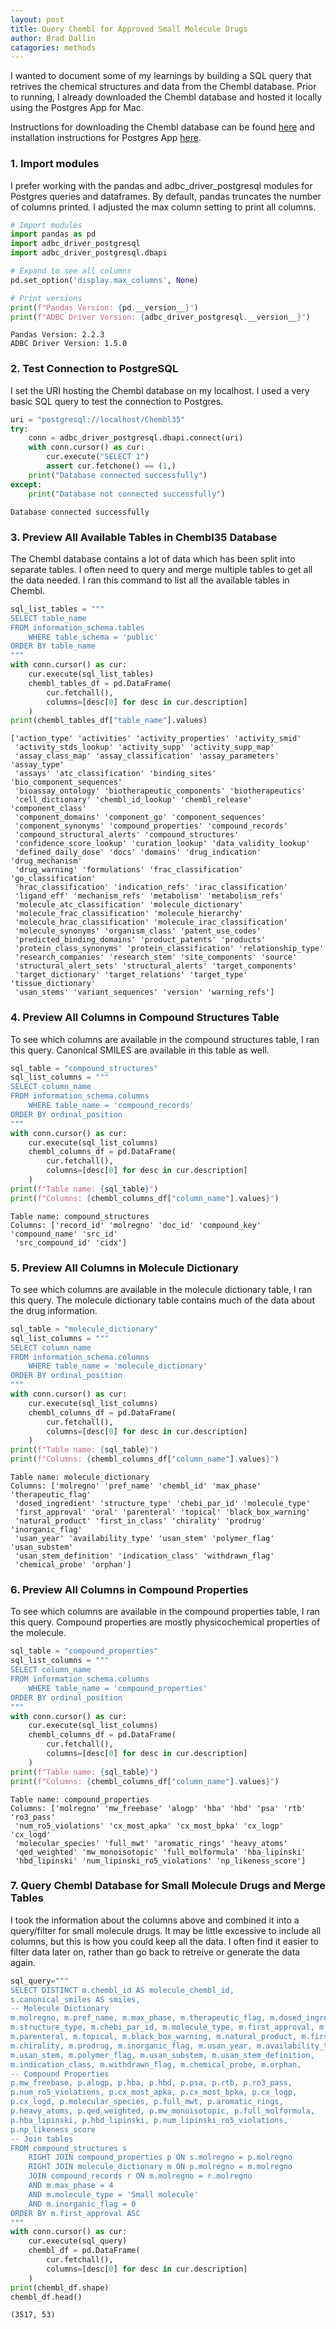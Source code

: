 ```yaml
---
layout: post
title: Query Chembl for Approved Small Molecule Drugs
author: Brad Dallin
catagories: methods
---
```


I wanted to document some of my learnings by building a SQL query that retrives the chemical structures and data from the Chembl database. Prior to running, I already downloaded the Chembl database and hosted it locally using the Postgres App for Mac.

Instructions for downloading the Chembl database can be found [here](https://chembl.gitbook.io/chembl-interface-documentation/downloads) and installation instructions for Postgres App [here](https://postgresapp.com).


### **1. Import modules**

I prefer working with the pandas and adbc_driver_postgresql modules for Postgres queries and dataframes. By default, pandas truncates the number of columns printed. I adjusted the max column setting to print all columns.

```python
# Import modules
import pandas as pd
import adbc_driver_postgresql
import adbc_driver_postgresql.dbapi

# Expand to see all columns
pd.set_option('display.max_columns', None)

# Print versions
print(f"Pandas Version: {pd.__version__}")
print(f"ADBC Driver Version: {adbc_driver_postgresql.__version__}")
```
    Pandas Version: 2.2.3
    ADBC Driver Version: 1.5.0


### 2. **Test Connection to PostgreSQL**

I set the URI hosting the Chembl database on my localhost. I used a very basic SQL query to test the connection to Postgres.

```python
uri = "postgresql://localhost/Chembl35"
try:
    conn = adbc_driver_postgresql.dbapi.connect(uri)
    with conn.cursor() as cur:
        cur.execute("SELECT 1")
        assert cur.fetchone() == (1,)
    print("Database connected successfully")
except:
    print("Database not connected successfully")
```
    Database connected successfully


### 3. **Preview All Available Tables in Chembl35 Database**

The Chembl database contains a lot of data which has been split into separate tables. I often need to query and merge multiple tables to get all the data needed. I ran this command to list all the available tables in Chembl.

```python
sql_list_tables = """
SELECT table_name
FROM information_schema.tables
    WHERE table_schema = 'public'
ORDER BY table_name
"""
with conn.cursor() as cur:
    cur.execute(sql_list_tables)
    chembl_tables_df = pd.DataFrame(
        cur.fetchall(),
        columns=[desc[0] for desc in cur.description]
    )
print(chembl_tables_df["table_name"].values)
```
    ['action_type' 'activities' 'activity_properties' 'activity_smid'
     'activity_stds_lookup' 'activity_supp' 'activity_supp_map'
     'assay_class_map' 'assay_classification' 'assay_parameters' 'assay_type'
     'assays' 'atc_classification' 'binding_sites' 'bio_component_sequences'
     'bioassay_ontology' 'biotherapeutic_components' 'biotherapeutics'
     'cell_dictionary' 'chembl_id_lookup' 'chembl_release' 'component_class'
     'component_domains' 'component_go' 'component_sequences'
     'component_synonyms' 'compound_properties' 'compound_records'
     'compound_structural_alerts' 'compound_structures'
     'confidence_score_lookup' 'curation_lookup' 'data_validity_lookup'
     'defined_daily_dose' 'docs' 'domains' 'drug_indication' 'drug_mechanism'
     'drug_warning' 'formulations' 'frac_classification' 'go_classification'
     'hrac_classification' 'indication_refs' 'irac_classification'
     'ligand_eff' 'mechanism_refs' 'metabolism' 'metabolism_refs'
     'molecule_atc_classification' 'molecule_dictionary'
     'molecule_frac_classification' 'molecule_hierarchy'
     'molecule_hrac_classification' 'molecule_irac_classification'
     'molecule_synonyms' 'organism_class' 'patent_use_codes'
     'predicted_binding_domains' 'product_patents' 'products'
     'protein_class_synonyms' 'protein_classification' 'relationship_type'
     'research_companies' 'research_stem' 'site_components' 'source'
     'structural_alert_sets' 'structural_alerts' 'target_components'
     'target_dictionary' 'target_relations' 'target_type' 'tissue_dictionary'
     'usan_stems' 'variant_sequences' 'version' 'warning_refs']


### 4. **Preview All Columns in Compound Structures Table**

To see which columns are available in the compound structures table, I ran this query. Canonical SMILES are available in this table as well.

```python
sql_table = "compound_structures"
sql_list_columns = """
SELECT column_name
FROM information_schema.columns
    WHERE table_name = 'compound_records'
ORDER BY ordinal_position
"""
with conn.cursor() as cur:
    cur.execute(sql_list_columns)
    chembl_columns_df = pd.DataFrame(
        cur.fetchall(),
        columns=[desc[0] for desc in cur.description]
    )
print(f"Table name: {sql_table}")
print(f"Columns: {chembl_columns_df["column_name"].values}")
```
    Table name: compound_structures
    Columns: ['record_id' 'molregno' 'doc_id' 'compound_key' 'compound_name' 'src_id'
     'src_compound_id' 'cidx']


### 5. **Preview All Columns in Molecule Dictionary**

To see which columns are available in the molecule dictionary table, I ran this query. The molecule dictionary table contains much of the data about the drug information.

```python
sql_table = "molecule_dictionary"
sql_list_columns = """
SELECT column_name
FROM information_schema.columns
    WHERE table_name = 'molecule_dictionary'
ORDER BY ordinal_position
"""
with conn.cursor() as cur:
    cur.execute(sql_list_columns)
    chembl_columns_df = pd.DataFrame(
        cur.fetchall(),
        columns=[desc[0] for desc in cur.description]
    )
print(f"Table name: {sql_table}")
print(f"Columns: {chembl_columns_df["column_name"].values}")
```
    Table name: molecule_dictionary
    Columns: ['molregno' 'pref_name' 'chembl_id' 'max_phase' 'therapeutic_flag'
     'dosed_ingredient' 'structure_type' 'chebi_par_id' 'molecule_type'
     'first_approval' 'oral' 'parenteral' 'topical' 'black_box_warning'
     'natural_product' 'first_in_class' 'chirality' 'prodrug' 'inorganic_flag'
     'usan_year' 'availability_type' 'usan_stem' 'polymer_flag' 'usan_substem'
     'usan_stem_definition' 'indication_class' 'withdrawn_flag'
     'chemical_probe' 'orphan']


### 6. **Preview All Columns in Compound Properties**

To see which columns are available in the compound properties table, I ran this query. Compound properties are mostly physicochemical properties of the molecule.

```python
sql_table = "compound_properties"
sql_list_columns = """
SELECT column_name
FROM information_schema.columns
    WHERE table_name = 'compound_properties'
ORDER BY ordinal_position
"""
with conn.cursor() as cur:
    cur.execute(sql_list_columns)
    chembl_columns_df = pd.DataFrame(
        cur.fetchall(),
        columns=[desc[0] for desc in cur.description]
    )
print(f"Table name: {sql_table}")
print(f"Columns: {chembl_columns_df["column_name"].values}")
```
    Table name: compound_properties
    Columns: ['molregno' 'mw_freebase' 'alogp' 'hba' 'hbd' 'psa' 'rtb' 'ro3_pass'
     'num_ro5_violations' 'cx_most_apka' 'cx_most_bpka' 'cx_logp' 'cx_logd'
     'molecular_species' 'full_mwt' 'aromatic_rings' 'heavy_atoms'
     'qed_weighted' 'mw_monoisotopic' 'full_molformula' 'hba_lipinski'
     'hbd_lipinski' 'num_lipinski_ro5_violations' 'np_likeness_score']


### 7. **Query Chembl Database for Small Molecule Drugs and Merge Tables**

I took the information about the columns above and combined it into a query/filter for small molecule drugs. It may be little excessive to include all columns, but this is how you could keep all the data. I often find it easier to filter data later on, rather than go back to retreive or generate the data again.

```python
sql_query="""
SELECT DISTINCT m.chembl_id AS molecule_chembl_id,
s.canonical_smiles AS smiles,
-- Molecule Dictionary
m.molregno, m.pref_name, m.max_phase, m.therapeutic_flag, m.dosed_ingredient,
m.structure_type, m.chebi_par_id, m.molecule_type, m.first_approval, m.oral,
m.parenteral, m.topical, m.black_box_warning, m.natural_product, m.first_in_class,
m.chirality, m.prodrug, m.inorganic_flag, m.usan_year, m.availability_type,
m.usan_stem, m.polymer_flag, m.usan_substem, m.usan_stem_definition,
m.indication_class, m.withdrawn_flag, m.chemical_probe, m.orphan,
-- Compound Properties
p.mw_freebase, p.alogp, p.hba, p.hbd, p.psa, p.rtb, p.ro3_pass,
p.num_ro5_violations, p.cx_most_apka, p.cx_most_bpka, p.cx_logp,
p.cx_logd, p.molecular_species, p.full_mwt, p.aromatic_rings,
p.heavy_atoms, p.qed_weighted, p.mw_monoisotopic, p.full_molformula,
p.hba_lipinski, p.hbd_lipinski, p.num_lipinski_ro5_violations,
p.np_likeness_score
-- Join tables
FROM compound_structures s
    RIGHT JOIN compound_properties p ON s.molregno = p.molregno
    RIGHT JOIN molecule_dictionary m ON p.molregno = m.molregno
    JOIN compound_records r ON m.molregno = r.molregno
    AND m.max_phase = 4
    AND m.molecule_type = 'Small molecule'
    AND m.inorganic_flag = 0
ORDER BY m.first_approval ASC
"""
with conn.cursor() as cur:
    cur.execute(sql_query)
    chembl_df = pd.DataFrame(
        cur.fetchall(),
        columns=[desc[0] for desc in cur.description]
    )
print(chembl_df.shape)
chembl_df.head()
```
    (3517, 53)

<div style="overflow-x: auto; width: 100%;">
    <style scoped>
        .dataframe tbody tr th:only-of-type {
            vertical-align: middle;
        }

        .dataframe tbody tr th {
            vertical-align: top;
        }

        .dataframe thead th {
            text-align: right;
        }
    </style>
    <table border="1" class="dataframe">
        <thead>
            <tr style="text-align: right;">
            <th></th>
            <th>molecule_chembl_id</th>
            <th>smiles</th>
            <th>molregno</th>
            <th>pref_name</th>
            <th>max_phase</th>
            <th>therapeutic_flag</th>
            <th>dosed_ingredient</th>
            <th>structure_type</th>
            <th>chebi_par_id</th>
            <th>molecule_type</th>
            <th>first_approval</th>
            <th>oral</th>
            <th>parenteral</th>
            <th>topical</th>
            <th>black_box_warning</th>
            <th>natural_product</th>
            <th>first_in_class</th>
            <th>chirality</th>
            <th>prodrug</th>
            <th>inorganic_flag</th>
            <th>usan_year</th>
            <th>availability_type</th>
            <th>usan_stem</th>
            <th>polymer_flag</th>
            <th>usan_substem</th>
            <th>usan_stem_definition</th>
            <th>indication_class</th>
            <th>withdrawn_flag</th>
            <th>chemical_probe</th>
            <th>orphan</th>
            <th>mw_freebase</th>
            <th>alogp</th>
            <th>hba</th>
            <th>hbd</th>
            <th>psa</th>
            <th>rtb</th>
            <th>ro3_pass</th>
            <th>num_ro5_violations</th>
            <th>cx_most_apka</th>
            <th>cx_most_bpka</th>
            <th>cx_logp</th>
            <th>cx_logd</th>
            <th>molecular_species</th>
            <th>full_mwt</th>
            <th>aromatic_rings</th>
            <th>heavy_atoms</th>
            <th>qed_weighted</th>
            <th>mw_monoisotopic</th>
            <th>full_molformula</th>
            <th>hba_lipinski</th>
            <th>hbd_lipinski</th>
            <th>num_lipinski_ro5_violations</th>
            <th>np_likeness_score</th>
            </tr>
        </thead>
        <tbody>
            <tr>
            <th>0</th>
            <td>CHEMBL1200542</td>
            <td>CC(=O)OCC(=O)[C@H]1CC[C@H]2[C@@H]3CCC4=CC(=O)C...</td>
            <td>674493</td>
            <td>DESOXYCORTICOSTERONE ACETATE</td>
            <td>4.0</td>
            <td>1</td>
            <td>1</td>
            <td>MOL</td>
            <td>34671.0</td>
            <td>Small molecule</td>
            <td>1939.0</td>
            <td>0</td>
            <td>1</td>
            <td>0</td>
            <td>0</td>
            <td>1</td>
            <td>0</td>
            <td>1</td>
            <td>0</td>
            <td>0</td>
            <td>NaN</td>
            <td>0.0</td>
            <td>-cort-; -ster-; -terone</td>
            <td>0</td>
            <td>-cort-; -ster-; -terone</td>
            <td>cortisone derivatives; steroids (androgens, an...</td>
            <td>Adrenocortical Steroid (salt-regulating)</td>
            <td>0</td>
            <td>0</td>
            <td>0</td>
            <td>372.51</td>
            <td>4.27</td>
            <td>4.0</td>
            <td>0.0</td>
            <td>60.44</td>
            <td>3.0</td>
            <td>N</td>
            <td>0.0</td>
            <td>None</td>
            <td>None</td>
            <td>3.77</td>
            <td>3.77</td>
            <td>NEUTRAL</td>
            <td>372.51</td>
            <td>0.0</td>
            <td>27.0</td>
            <td>0.69</td>
            <td>372.2301</td>
            <td>C23H32O4</td>
            <td>4.0</td>
            <td>0.0</td>
            <td>0.0</td>
            <td>1.96</td>
            </tr>
            <tr>
            <th>1</th>
            <td>CHEMBL1200728</td>
            <td>Cl.N=C(N)N</td>
            <td>674679</td>
            <td>GUANIDINE HYDROCHLORIDE</td>
            <td>4.0</td>
            <td>1</td>
            <td>1</td>
            <td>MOL</td>
            <td>32735.0</td>
            <td>Small molecule</td>
            <td>1939.0</td>
            <td>1</td>
            <td>0</td>
            <td>0</td>
            <td>0</td>
            <td>0</td>
            <td>0</td>
            <td>2</td>
            <td>0</td>
            <td>0</td>
            <td>NaN</td>
            <td>1.0</td>
            <td>guan-</td>
            <td>0</td>
            <td>guan-</td>
            <td>antihypertensives (guanidine derivatives)</td>
            <td>None</td>
            <td>0</td>
            <td>0</td>
            <td>0</td>
            <td>59.07</td>
            <td>-1.16</td>
            <td>1.0</td>
            <td>3.0</td>
            <td>75.89</td>
            <td>0.0</td>
            <td>N</td>
            <td>0.0</td>
            <td>None</td>
            <td>12.55</td>
            <td>-1.24</td>
            <td>-3.65</td>
            <td>BASE</td>
            <td>95.53</td>
            <td>0.0</td>
            <td>4.0</td>
            <td>0.24</td>
            <td>59.0483</td>
            <td>CH6ClN3</td>
            <td>3.0</td>
            <td>5.0</td>
            <td>0.0</td>
            <td>0.32</td>
            </tr>
            <tr>
            <th>2</th>
            <td>CHEMBL1200982</td>
            <td>CCC(C)C1(CC)C(=O)[N-]C(=O)NC1=O.[Na+]</td>
            <td>674933</td>
            <td>BUTABARBITAL SODIUM</td>
            <td>4.0</td>
            <td>1</td>
            <td>1</td>
            <td>MOL</td>
            <td>NaN</td>
            <td>Small molecule</td>
            <td>1939.0</td>
            <td>1</td>
            <td>0</td>
            <td>0</td>
            <td>0</td>
            <td>0</td>
            <td>0</td>
            <td>0</td>
            <td>0</td>
            <td>0</td>
            <td>NaN</td>
            <td>1.0</td>
            <td>-barb-</td>
            <td>0</td>
            <td>-barb-</td>
            <td>barbituric acid derivatives</td>
            <td>Sedative-Hypnotic</td>
            <td>0</td>
            <td>0</td>
            <td>0</td>
            <td>212.25</td>
            <td>0.79</td>
            <td>3.0</td>
            <td>2.0</td>
            <td>75.27</td>
            <td>3.0</td>
            <td>N</td>
            <td>0.0</td>
            <td>7.48</td>
            <td>None</td>
            <td>1.45</td>
            <td>1.19</td>
            <td>NEUTRAL</td>
            <td>234.23</td>
            <td>0.0</td>
            <td>15.0</td>
            <td>0.68</td>
            <td>212.1161</td>
            <td>C10H15N2NaO3</td>
            <td>5.0</td>
            <td>2.0</td>
            <td>0.0</td>
            <td>0.32</td>
            </tr>
            <tr>
            <th>3</th>
            <td>CHEMBL3989520</td>
            <td>NCCc1c[nH]cn1.O=P(O)(O)O.O=P(O)(O)O</td>
            <td>2197391</td>
            <td>HISTAMINE PHOSPHATE</td>
            <td>4.0</td>
            <td>1</td>
            <td>1</td>
            <td>MOL</td>
            <td>NaN</td>
            <td>Small molecule</td>
            <td>1939.0</td>
            <td>0</td>
            <td>1</td>
            <td>0</td>
            <td>1</td>
            <td>0</td>
            <td>0</td>
            <td>2</td>
            <td>0</td>
            <td>0</td>
            <td>NaN</td>
            <td>0.0</td>
            <td>None</td>
            <td>0</td>
            <td>None</td>
            <td>None</td>
            <td>None</td>
            <td>0</td>
            <td>0</td>
            <td>0</td>
            <td>111.15</td>
            <td>-0.09</td>
            <td>2.0</td>
            <td>2.0</td>
            <td>54.70</td>
            <td>2.0</td>
            <td>Y</td>
            <td>0.0</td>
            <td>None</td>
            <td>9.58</td>
            <td>-0.70</td>
            <td>-2.85</td>
            <td>BASE</td>
            <td>307.14</td>
            <td>1.0</td>
            <td>8.0</td>
            <td>0.56</td>
            <td>111.0796</td>
            <td>C5H15N3O8P2</td>
            <td>3.0</td>
            <td>3.0</td>
            <td>0.0</td>
            <td>0.00</td>
            </tr>
            <tr>
            <th>4</th>
            <td>CHEMBL449</td>
            <td>CCC(C)C1(CC)C(=O)NC(=O)NC1=O</td>
            <td>2393</td>
            <td>BUTABARBITAL</td>
            <td>4.0</td>
            <td>1</td>
            <td>0</td>
            <td>MOL</td>
            <td>3228.0</td>
            <td>Small molecule</td>
            <td>1939.0</td>
            <td>1</td>
            <td>0</td>
            <td>0</td>
            <td>0</td>
            <td>1</td>
            <td>0</td>
            <td>0</td>
            <td>0</td>
            <td>0</td>
            <td>NaN</td>
            <td>1.0</td>
            <td>-barb-</td>
            <td>0</td>
            <td>-barb-</td>
            <td>barbituric acid derivatives</td>
            <td>Sedative-Hypnotic</td>
            <td>0</td>
            <td>0</td>
            <td>0</td>
            <td>212.25</td>
            <td>0.79</td>
            <td>3.0</td>
            <td>2.0</td>
            <td>75.27</td>
            <td>3.0</td>
            <td>N</td>
            <td>0.0</td>
            <td>7.48</td>
            <td>None</td>
            <td>1.45</td>
            <td>1.19</td>
            <td>NEUTRAL</td>
            <td>212.25</td>
            <td>0.0</td>
            <td>15.0</td>
            <td>0.68</td>
            <td>212.1161</td>
            <td>C10H16N2O3</td>
            <td>5.0</td>
            <td>2.0</td>
            <td>0.0</td>
            <td>0.32</td>
            </tr>
        </tbody>
    </table>
</div>
